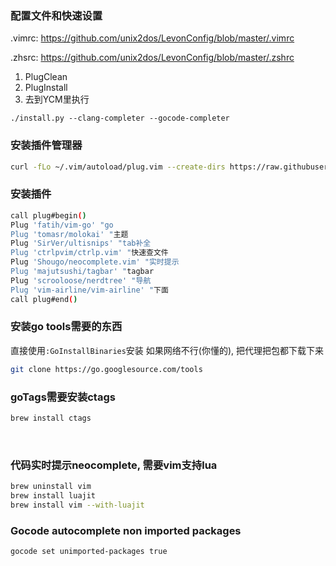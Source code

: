 ### 配置文件和快速设置

.vimrc:    https://github.com/unix2dos/LevonConfig/blob/master/.vimrc

.zhsrc:    https://github.com/unix2dos/LevonConfig/blob/master/.zshrc

1. PlugClean
2. PlugInstall
3. 去到YCM里执行
```
./install.py --clang-completer --gocode-completer
```


### 安装插件管理器
```bash
curl -fLo ~/.vim/autoload/plug.vim --create-dirs https://raw.githubusercontent.com/junegunn/vim-plug/master/plug.vim
```

### 安装插件
```bash
call plug#begin()
Plug 'fatih/vim-go' "go
Plug 'tomasr/molokai' "主题
Plug 'SirVer/ultisnips' "tab补全
Plug 'ctrlpvim/ctrlp.vim' "快速查文件
Plug 'Shougo/neocomplete.vim' "实时提示
Plug 'majutsushi/tagbar' "tagbar
Plug 'scrooloose/nerdtree' "导航
Plug 'vim-airline/vim-airline' "下面
call plug#end()
```
<!-- more -->

###  安装go tools需要的东西﻿
直接使用`:GoInstallBinaries`安装
如果网络不行(你懂的), 把代理把包都下载下来

```bash
git clone https://go.googlesource.com/tools  
```


### goTags需要安装ctags

```bash
brew install ctags
```
﻿

### 代码实时提示neocomplete, 需要vim支持lua
```bash
brew uninstall vim
brew install luajit
brew install vim --with-luajit
```


### Gocode autocomplete non imported packages
```
gocode set unimported-packages true
```
